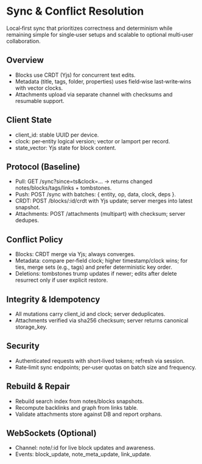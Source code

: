 # Sync & Conflict Resolution

Local‑first sync that prioritizes correctness and determinism while remaining simple for single‑user setups and scalable to optional multi‑user collaboration.

## Overview

- Blocks use CRDT (Yjs) for concurrent text edits.
- Metadata (title, tags, folder, properties) uses field‑wise last‑write‑wins with vector clocks.
- Attachments upload via separate channel with checksums and resumable support.

## Client State

- client_id: stable UUID per device.
- clock: per‑entity logical version; vector or lamport per record.
- state_vector: Yjs state for block content.

## Protocol (Baseline)

- Pull: GET /sync?since=ts&clock=… → returns changed notes/blocks/tags/links + tombstones.
- Push: POST /sync with batches: { entity, op, data, clock, deps }.
- CRDT: POST /blocks/:id/crdt with Yjs update; server merges into latest snapshot.
- Attachments: POST /attachments (multipart) with checksum; server dedupes.

## Conflict Policy

- Blocks: CRDT merge via Yjs; always converges.
- Metadata: compare per‑field clock; higher timestamp/clock wins; for ties, merge sets (e.g., tags) and prefer deterministic key order.
- Deletions: tombstones trump updates if newer; edits after delete resurrect only if user explicit restore.

## Integrity & Idempotency

- All mutations carry client_id and clock; server deduplicates.
- Attachments verified via sha256 checksum; server returns canonical storage_key.

## Security

- Authenticated requests with short‑lived tokens; refresh via session.
- Rate‑limit sync endpoints; per‑user quotas on batch size and frequency.

## Rebuild & Repair

- Rebuild search index from notes/blocks snapshots.
- Recompute backlinks and graph from links table.
- Validate attachments store against DB and report orphans.

## WebSockets (Optional)

- Channel: note/:id for live block updates and awareness.
- Events: block_update, note_meta_update, link_update.

